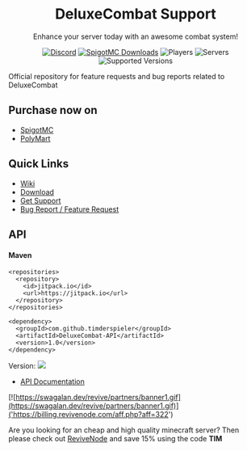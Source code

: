 <div align="center">

# DeluxeCombat Support

Enhance your server today with an awesome combat system!

  [![Discord](https://img.shields.io/discord/306158221473742848.svg?label=&logo=discord&logoColor=ffffff&color=7389D8&labelColor=6A7EC2)](https://discord.com/invite/zSkcTz3)
  [![SpigotMC Downloads](https://img.shields.io/spiget/downloads/63970?label=Spigot%20Downloads)](https://www.spigotmc.org/resources/63970/)
  ![Players](https://img.shields.io/bstats/players/5388?color=red&label=Players)
  ![Servers](https://img.shields.io/bstats/servers/5388?color=green&label=Servers)
  ![Supported Versions](https://img.shields.io/spiget/tested-versions/63970?label=Supported%20Minecraft%20Versions)

</div>

Official repository for feature requests and bug reports related to DeluxeCombat

## Purchase now on
* [SpigotMC](https://www.spigotmc.org/resources/63970/)
* [PolyMart](https://polymart.org/resource/1438)

## Quick Links
* [Wiki](https://timderspieler.gitbook.io/timderspieler-plugins/deluxecombat)
* [Download](https://www.spigotmc.org/resources/63970/history)
* [Get Support](https://discord.com/invite/zSkcTz3)
* [Bug Report / Feature Request](https://github.com/timderspieler/DeluxeCombat-Issues/issues/new/choose)

## API

#### Maven
```
<repositories>
  <repository>
    <id>jitpack.io</id>
    <url>https://jitpack.io</url>
  </repository>
</repositories>
```
```
<dependency>
  <groupId>com.github.timderspieler</groupId>
  <artifactId>DeluxeCombat-API</artifactId>
  <version>1.0</version>
</dependency>
```

Version: [![](https://jitpack.io/v/timderspieler/DeluxeCombat-API.svg)](https://jitpack.io/#timderspieler/DeluxeCombat-API)

* [API Documentation](https://timderspieler.gitbook.io/timderspieler-plugins/deluxecombat/api)




[![https://swagalan.dev/revive/partners/banner1.gif](https://swagalan.dev/revive/partners/banner1.gif)]('https://billing.revivenode.com/aff.php?aff=322')

Are you looking for an cheap and high quality minecraft server? Then please check out [ReviveNode]('https://billing.revivenode.com/aff.php?aff=322') and save 15% using the code **TIM**

